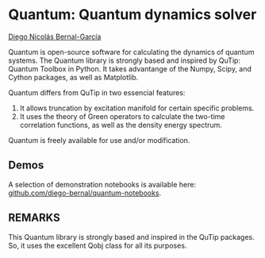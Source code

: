 Quantum: Quantum dynamics solver
================================

[Diego Nicolás Bernal-García](http://github.com/diego-bernal)

Quantum is open-source software for calculating the dynamics of quantum systems. The Quantum library is strongly based and inspired by QuTip: Quantum Toolbox in Python. It takes advantange of the Numpy, Scipy, and Cython packages, as well as Matplotlib.

Quantum differs from QuTip in two essencial features:
1. It allows truncation by excitation manifold for certain specific problems.
2. It uses the theory of Green operators to calculate the two-time correlation functions, as well as the density energy spectrum.

Quantum is freely available for use and/or modification.

Demos
-----
A selection of demonstration notebooks is available here: [github.com/diego-bernal/quantum-notebooks](http://github.com/diego-bernal/quantum-notebooks).


REMARKS
-------

This Quantum library is strongly based and inspired in the QuTip packages. So, it uses the excellent Qobj class for all its purposes.
